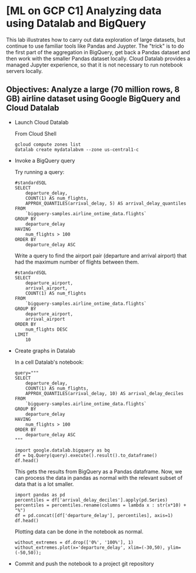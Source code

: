# [ML on GCP C1] Analyzing data using Datalab and BigQuery 

This lab illustrates how to carry out data exploration of large datasets, but continue to use familiar tools like Pandas and Juypter.
The "trick" is to do the first part of the aggregation in BigQuery, get back a Pandas dataset and then work with the smaller Pandas dataset locally. Cloud Datalab provides a managed Jupyter experience, so that it is not necessary to run notebook servers locally.

## Objectives: Analyze a large (70 million rows, 8 GB) airline dataset using Google BigQuery and Cloud Datalab
* Launch Cloud Datalab

  From Cloud Shell
  ```
  gcloud compute zones list
  datalab create mydatalabvm --zone us-central1-c
  ```

* Invoke a BigQuery query

  Try running a query:
  ```
  #standardSQL
  SELECT
      departure_delay,
      COUNT(1) AS num_flights,
      APPROX_QUANTILES(arrival_delay, 5) AS arrival_delay_quantiles
  FROM
      `bigquery-samples.airline_ontime_data.flights`
  GROUP BY
      departure_delay
  HAVING
      num_flights > 100
  ORDER BY
      departure_delay ASC
  ```

  Write a query to find the airport pair (departure and arrival airport) that had the maximum number of flights between them.
  ```
  #standardSQL
  SELECT
      departure_airport,
      arrival_airport,
      COUNT(1) AS num_flights
  FROM
      `bigquery-samples.airline_ontime_data.flights`
  GROUP BY
      departure_airport,
      arrival_airport
  ORDER BY
      num_flights DESC
  LIMIT
      10
  ```
* Create graphs in Datalab

  In a cell Datalab's notebook:
  ```
  query="""
  SELECT
      departure_delay,
      COUNT(1) AS num_flights,
      APPROX_QUANTILES(arrival_delay, 10) AS arrival_delay_deciles
  FROM
      `bigquery-samples.airline_ontime_data.flights`
  GROUP BY
      departure_delay
  HAVING
      num_flights > 100
  ORDER BY
      departure_delay ASC
  """

  import google.datalab.bigquery as bq
  df = bq.Query(query).execute().result().to_dataframe()
  df.head()
  ```

  This gets the results from BigQuery as a Pandas dataframe. Now, we can process the data
  in pandas as normal with the relevant subset of data that is a lot smaller.

  ```
  import pandas as pd
  percentiles = df['arrival_delay_deciles'].apply(pd.Series)
  percentiles = percentiles.rename(columns = lambda x : str(x*10) + "%")
  df = pd.concat([df['departure_delay'], percentiles], axis=1)
  df.head()
  ```

  Plotting data can be done in the notebook as normal.
  ```
  without_extremes = df.drop(['0%', '100%'], 1)
  without_extremes.plot(x='departure_delay', xlim=(-30,50), ylim=(-50,50));
  ```

* Commit and push the notebook to a project git repository

